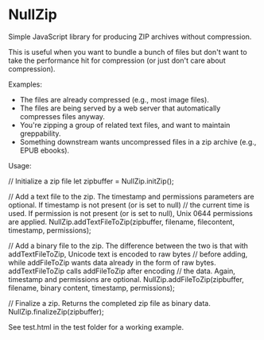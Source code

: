 # NullZip
Simple JavaScript library for producing ZIP archives without compression. 

This is useful when you want to bundle a bunch of files but don't want to take the performance hit for compression (or just don't care about compression).

Examples:

* The files are already compressed (e.g., most image files).
* The files are being served by a web server that automatically compresses files anyway.
* You're zipping a group of related text files, and want to maintain greppability.
* Something downstream wants uncompressed files in a zip archive (e.g., EPUB ebooks).


Usage:

  // Initialize a zip file
  let zipbuffer = NullZip.initZip();

  // Add a text file to the zip. The timestamp and permissions parameters are optional. If timestamp is not present (or is set to null)
  // the current time is used. If permission is not present (or is set to null), Unix 0644 permissions are applied. 
  NullZip.addTextFileToZip(zipbuffer, filename, filecontent, timestamp, permissions);

  // Add a binary file to the zip. The difference between the two is that with addTextFileToZip, Unicode text is encoded to raw bytes
  // before adding, while addFileToZip wants data already in the form of raw bytes. addTextFileToZip calls addFileToZip after encoding
  // the data. Again, timestamp and permissions are optional.
  NullZip.addFileToZip(zipbuffer, filename, binary content, timestamp, permissions);

  // Finalize a zip. Returns the completed zip file as binary data.
  NullZip.finalizeZip(zipbuffer);

See test.html in the test folder for a working example.
